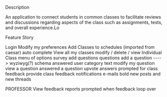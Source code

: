 Description

An application to connect students in common classes to facilitate reviews and discussions regarding aspects of the class such as assignments, tests, and overall experience.Lo

Feature Story

Login
Modify my preferences
Add Classes to schedules (imported from caesar)
	auto complete 
View all my classes
	modify / delete / view
Individual Class
	menu of options
		survey
		add questions
	questions
add a question ----> wyziwyg(?)
	schema
		answered
		user
		category
		text
	modify my question
	view a question
	answered a question
	upvote answers
prompted for class feedback
provide class feedback
notifications
	e-mails
	bold new posts and new threads

PROFESSOR
	View feedback reports
	prompted when feedback loop over
